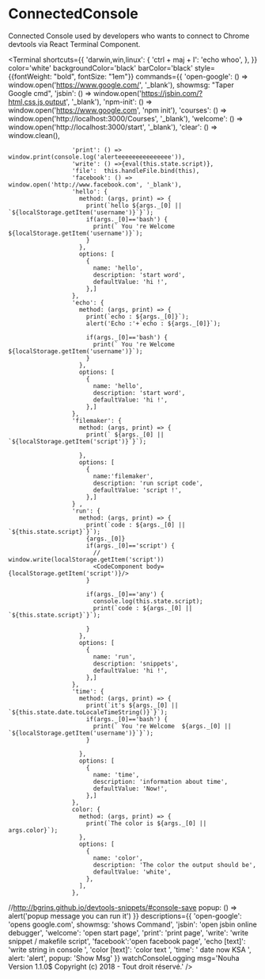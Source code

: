 # ConnectedConsole
Connected Console used by developers who wants to connect to Chrome devtools via React Terminal Component.

 <Terminal
                    shortcuts={{
                      'darwin,win,linux': {
                        'ctrl + maj + I': 'echo whoo',
                      },
                    }}
                    color='white'
                    backgroundColor='black'
                    barColor='black'
                    style={{fontWeight: "bold", fontSize: "1em"}}
                    commands={{
                      'open-google': () => window.open('https://www.google.com/', '_blank'),
                      showmsg: "Taper Google cmd",
                      'jsbin': () => window.open('https://jsbin.com/?html,css,js,output', '_blank'),
                      'npm-init': () => window.open('https://www.google.com', 'npm init'),
                      'courses': () => window.open('http://localhost:3000/Courses', '_blank'),
                      'welcome': () => window.open('http://localhost:3000/start', '_blank'),
                      'clear': () => window.clean(),

                      'print': () => window.print(console.log('alerteeeeeeeeeeeeeee')),
                      'write': () =>{eval(this.state.script)},
                      'file':  this.handleFile.bind(this),
                      'facebook': () => window.open('http://www.facebook.com', '_blank'),
                      'hello': {
                        method: (args, print) => {
                          print(`hello ${args._[0] || `${localStorage.getItem('username')}`}`);
                          if(args._[0]=='bash') {
                            print(` You 're Welcome ${localStorage.getItem('username')}`);
                          }
                        },
                        options: [
                          {
                            name: 'hello',
                            description: 'start word',
                            defaultValue: 'hi !',
                          },]
                      },
                      'echo': {
                        method: (args, print) => {
                          print(`echo : ${args._[0]}`);
                          alert('Echo :'+`echo : ${args._[0]}`);

                          if(args._[0]=='bash') {
                            print(` You 're Welcome ${localStorage.getItem('username')}`);
                          }
                        },
                        options: [
                          {
                            name: 'hello',
                            description: 'start word',
                            defaultValue: 'hi !',
                          },]
                      },
                      'filemaker': {
                        method: (args, print) => {
                          print(` ${args._[0] || `${localStorage.getItem('script')}`}`);

                        },
                        options: [
                          {
                            name:'filemaker',
                            description: 'run script code',
                            defaultValue: 'script !',
                          },]
                      } ,
                      'run': {
                        method: (args, print) => {
                          print(`code : ${args._[0] || `${this.state.script}`}`);
                          {args._[0]}
                          if(args._[0]=='script') {
                            // window.write(localStorage.getItem('script'))
                            <CodeComponent body={localStorage.getItem('script')}/>
                          }

                          if(args._[0]=='any') {
                            console.log(this.state.script);
                            print(`code : ${args._[0] || `${this.state.script}`}`);

                          }
                        },
                        options: [
                          {
                            name: 'run',
                            description: 'snippets',
                            defaultValue: 'hi !',
                          },]
                      },
                      'time': {
                        method: (args, print) => {
                          print(`it's ${args._[0] || `${this.state.date.toLocaleTimeString()}`}`);
                          if(args._[0]=='bash') {
                            print(` You 're Welcome  ${args._[0] || `${localStorage.getItem('username')}`}`);
                          }

                        },
                        options: [
                          {
                            name: 'time',
                            description: 'information about time',
                            defaultValue: 'Now!',
                          },]
                      },
                      color: {
                        method: (args, print) => {
                          print(`The color is ${args._[0] || args.color}`);
                        },
                        options: [
                          {
                            name: 'color',
                            description: 'The color the output should be',
                            defaultValue: 'white',
                          },
                        ],
                      },

//http://bgrins.github.io/devtools-snippets/#console-save
                      popup: () => alert('popup message you can run it')
                    }}
                    descriptions={{
                      'open-google': 'opens google.com',
                      showmsg: 'shows Command',
                      'jsbin': 'open jsbin online debugger',
                      'welcome': 'open start page',
                      'print': 'print page',
                      'write': 'write snippet / makefile script',
                      'facebook':'open facebook page',
                      'echo [text]': 'write string in console ',
                      'color [text]': 'color text ',
                      'time': ' date now KSA ',
                      alert: 'alert',
                      popup: 'Show Msg'
                    }}
                    watchConsoleLogging
                    msg='Nouha Version 1.1.0$ Copyright (c) 2018 - Tout droit réservé.'
                  />
